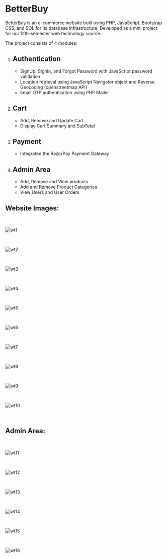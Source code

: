 <h1>BetterBuy</h1>
<p>BetterBuy is an e-commerce website built using PHP, JavaScript, Bootstrap CSS, and SQL for its database infrastructure. Developed as a mini project for our fifth-semester web technology course.</p>

<p>The project consists of 4 modules:</p>
<ol>
  
  <li>
    <h2>Authentication</h2>
    <ul>
      <li>
        SignUp, SignIn, and Forgot Password with JavaScript password validation
      </li>
      <li>
        Location retrieval using JavaScript Navigator object and Reverse Geocoding (openstreetmap API)
      </li>
      <li>
        Email OTP authentication using PHP Mailer
      </li>
    </ul>
  </li>
  
  <li>
    <h2>Cart</h2>
    <ul>
      <li>
        Add, Remove and Update Cart
      </li>
      <li>
        Display Cart Summary and SubTotal
      </li>
    </ul>
  </li>
  
  <li>
    <h2>Payment</h2>
    <ul>
      <li>
        Integrated the RazorPay Payment Gateway
      </li>
    </ul>
  </li>
  
  <li>
    <h2>Admin Area</h2>
    <ul>
      <li>
        Add, Remove and View products
      </li>
      <li>
        Add and Remove Product Categories
      </li>
      <li>
        View Users and User Orders
      </li>
    </ul>
  </li>
  
</ol>

<h2>Website Images: </h2>

<br>

![wt1](https://github.com/joshuadlima/BetterBuy/assets/90946664/e618413a-0ce3-443b-aa9f-0244a6450315)

<br>

![wt2](https://github.com/joshuadlima/BetterBuy/assets/90946664/50b66666-862a-45b9-bdde-2728b054dc64)

<br>

![wt3](https://github.com/joshuadlima/BetterBuy/assets/90946664/78ab41af-e4ae-4df1-89c8-12b3095d8f24)

<br>

![wt4](https://github.com/joshuadlima/BetterBuy/assets/90946664/fa43bece-a4d9-4683-b7b5-8d7964121687)

<br>

![wt5](https://github.com/joshuadlima/BetterBuy/assets/90946664/f069ee6f-d4ac-426b-aa2b-f340a4ec0be7)

<br>

![wt6](https://github.com/joshuadlima/BetterBuy/assets/90946664/7198b88a-98eb-4d17-bf05-d6cf7de47fc5)

<br>

![wt7](https://github.com/joshuadlima/BetterBuy/assets/90946664/e6989636-f6d6-4235-a864-ba06f618d086)

<br>

![wt8](https://github.com/joshuadlima/BetterBuy/assets/90946664/17f52330-53e5-46e9-9e07-8b5e94de6642)

<br>

![wt9](https://github.com/joshuadlima/BetterBuy/assets/90946664/558fd4f4-4f22-4621-9e8c-ca9951beb744)

<br>

![wt10](https://github.com/joshuadlima/BetterBuy/assets/90946664/ce553b7c-e774-4da3-b967-42c743665cc5)

<br>


<h2>Admin Area: </h2>

<br>

![wt11](https://github.com/joshuadlima/BetterBuy/assets/90946664/2f97cc2e-48af-44ed-9365-8c01f8493307)

<br>

![wt12](https://github.com/joshuadlima/BetterBuy/assets/90946664/d8f04201-98e0-47f6-8357-7e6c327f1bd0)

<br>

![wt13](https://github.com/joshuadlima/BetterBuy/assets/90946664/1959c973-eb9c-48f6-9f30-f7e7991471f8)

<br>

![wt14](https://github.com/joshuadlima/BetterBuy/assets/90946664/9c0b8b69-41f8-4682-ba23-35564915da57)

<br>

![wt15](https://github.com/joshuadlima/BetterBuy/assets/90946664/e121ab66-1c43-4f2d-bc15-8cf69af1e912)

<br>

![wt16](https://github.com/joshuadlima/BetterBuy/assets/90946664/1c07a62e-f376-4bbd-ab09-5127e6475048)

<br>

